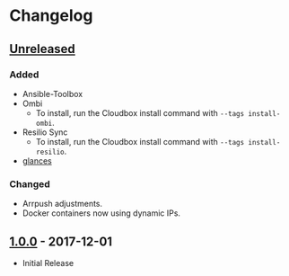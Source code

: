 <!---

All notable changes to this project will be documented in this file.

The format is based on [Keep a Changelog](http://keepachangelog.com/en/1.0.0/)
and this project adheres to [Semantic Versioning](http://semver.org/spec/v2.0.0.html).

Changelog Format:

## [X.X.X] - YEAR-MM-DD

### Added
- entry.

### Changed
- entry.

### Removed
- entry.

### Fixed
- entry.


[X.X.X]: https://github.com/Cloudbox/Cloudbox/compare/(vX.X.X)-1...vX.X.X
-->

# Changelog

## [Unreleased]
### Added
- Ansible-Toolbox
- Ombi
  - To install, run the Cloudbox install command with `--tags install-ombi`.
- Resilio Sync
  - To install, run the Cloudbox install command with `--tags install-resilio`.
- [glances](https://nicolargo.github.io/glances/) 

### Changed
- Arrpush adjustments.
- Docker containers now using dynamic IPs. 

## [1.0.0] - 2017-12-01
- Initial Release



[Unreleased]: https://github.com/Cloudbox/Cloudbox/compare/HEAD...develop
[1.0.0]: https://github.com/Cloudbox/Cloudbox/compare/9af69ab...v1.0.0

